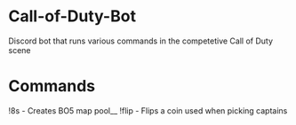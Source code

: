 # Call-of-Duty-Bot

Discord bot that runs various commands in the competetive Call of Duty scene

# Commands
!8s - Creates BO5 map pool__
!flip - Flips a coin used when picking captains
